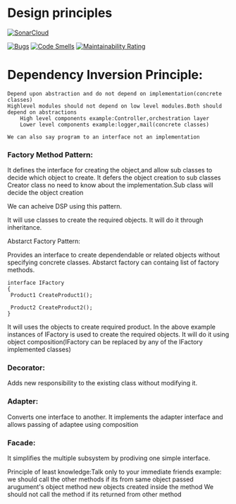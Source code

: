 # Design principles

[![SonarCloud](https://sonarcloud.io/images/project_badges/sonarcloud-black.svg)](https://sonarcloud.io/dashboard?id=pksivanantham_design-principles)

[![Bugs](https://sonarcloud.io/api/project_badges/measure?project=pksivanantham_design-principles&metric=bugs)](https://sonarcloud.io/dashboard?id=pksivanantham_design-principles)
[![Code Smells](https://sonarcloud.io/api/project_badges/measure?project=pksivanantham_design-principles&metric=code_smells)](https://sonarcloud.io/dashboard?id=pksivanantham_design-principles)
[![Maintainability Rating](https://sonarcloud.io/api/project_badges/measure?project=pksivanantham_design-principles&metric=sqale_rating)](https://sonarcloud.io/dashboard?id=pksivanantham_design-principles)


# Dependency Inversion Principle:

	Depend upon abstraction and do not depend on implementation(concrete classes)
	Highlevel modules should not depend on low level modules.Both should depend on abstractions
		High level components example:Controller,orchestration layer
		Lower level components example:logger,mail(concrete classes)
		
	We can also say program to an interface not an implementation
	
	
	
### Factory Method Pattern:

It defines the interface for creating the object,and allow sub classes to decide which object to create. It defers the object creation to sub classes
Creator class no need to know about the implementation.Sub class will decide the object creation

We can acheive DSP using this pattern.

It will use classes to create the required objects.
It will do it through inheritance.

Abstarct Factory Pattern:

Provides an interface to create dependendable or related objects without specifying concrete classes.
Abstarct factory can containg list of factory methods.

```
interface IFactory
{
 Product1 CreateProduct1();
 
 Product2 CreateProduct2();
} 

```
It will uses the objects to create required product. In the above example instances of IFactory is used to create the required objects.
It will do it using object composition(IFactory can be replaced by any of the IFactory implemented classes)


### Decorator:
Adds new responsibility to the existing class without modifying it.

### Adapter:
Converts one interface to another.
It implements the adapter interface and allows passing of adaptee using composition

### Facade:
It simplifies the multiple subsystem by prodiving one simple interface.

Principle of least knowledge:Talk only to your immediate friends
example:
we should call the other methods if its from 
	same object
	passed arugument's object method
	new objects created inside the method
We should not call the method if its returned from other method



